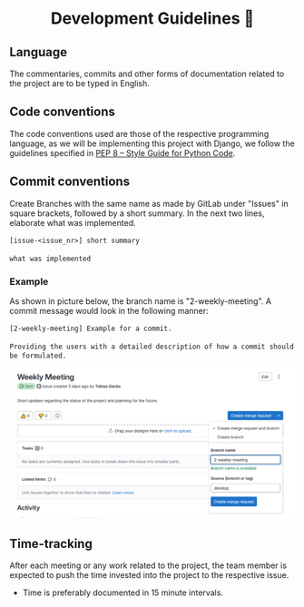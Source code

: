 <h1 align="center">Development Guidelines 📖</h1>

## Language

The commentaries, commits and other forms of documentation related to the project are to be typed in English.

## Code conventions

The code conventions used are those of the respective programming language, as we will be implementing this project with
Django, we follow the guidelines specified in [PEP 8 – Style Guide for Python Code](https://peps.python.org/pep-0008/).

## Commit conventions

Create Branches with the same name as made by GitLab under "Issues" in square brackets, followed by a short summary.
In the next two lines, elaborate what was implemented.

```
[issue-<issue_nr>] short summary

what was implemented
```

### Example

As shown in picture below, the branch name is "2-weekly-meeting". A commit message would look in the following manner:

```
[2-weekly-meeting] Example for a commit.

Providing the users with a detailed description of how a commit should be formulated.
```

![GitLab branch name](./images/documentation/commit-name.png)

## Time-tracking

After each meeting or any work related to the project, the team member is expected to push the time invested into the
project to the respective issue.
* Time is preferably documented in 15 minute intervals.